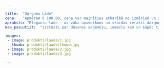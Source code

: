 ```yaml
---

title:  "Dārgumu Lāde"
cena:   "Apmēram € 100.00, cena var mainīties atkarībā no izmēriem un satura"
apraksts: "Eleganta lāde - uz vāka apsveikums un skaidās ierakti dārgumi. Lādes saturu var veidot konfektes ar logo vai fotogrāfijām, vai ekskluzīvas dziras, kuras rotā etiķetes pudelēm ar īpašu dizainu."
kaa_pasuutiit:  "izstāsti par dāvanas saņēmēju, iemeslu kam un kāpēc tiek šī dāvana domāta un kādu lādes saturu vēlies."

images:
 - image: produkti/laade/1.jpg
   thumb: produkti/laade/thumb.jpg
 - image: produkti/laade/2.jpg
 - image: produkti/laade/3.jpg

---
```

